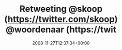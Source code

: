 ---
retweeted: false
source: <a href="http://twitter.com" rel="nofollow">Twitter Web Client</a>
entities:
  hashtags: []
  symbols: []
  user_mentions:
  - name: "@skoop@phpc.social"
    screen_name: skoop
    indices:
    - '11'
    - '17'
    id_str: '1524641'
    id: '1524641'
  - name: Jip
    screen_name: Woordenaar
    indices:
    - '18'
    - '29'
    id_str: '1877063449'
    id: '1877063449'
  urls: []
display_text_range:
- '0'
- '112'
favorite_count: '0'
id_str: '1026283832'
truncated: false
retweet_count: '0'
id: '1026283832'
created_at: Thu Nov 27 12:37:34 +0000 2008
favorited: false
full_text: 'Retweeting [@skoop](https://twitter.com/skoop) [@woordenaar](https://twitter.com/woordenaar):
  Indian government asks for live Twitter updates from Mumbai to cease immediately.'
lang: en
tags:
- pesos/twitter
date: '2008-11-27T12:37:34+00:00'
src: https://twitter.com/bascht/status/1026283832
original_url: https://twitter.com/bascht/status/1026283832
type: twitter_tweet
text: 'Retweeting [@skoop](https://twitter.com/skoop) [@woordenaar](https://twitter.com/woordenaar):
  Indian government asks for live Twitter updates from Mumbai to cease immediately.'
title: Retweeting @skoop (https://twitter.com/skoop) @woordenaar (https://twit

---